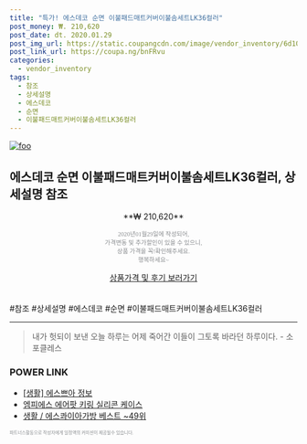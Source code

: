 ```yaml
--- 
title: "특가! 에스데코 순면 이불패드매트커버이불솜세트LK36컬러" 
post_money: ₩. 210,620 
post_date: dt. 2020.01.29 
post_img_url: https://static.coupangcdn.com/image/vendor_inventory/6d10/e374dc27066122558dde765a9e009f13fa1b7968ba49c268a03b4b7b6488.jpg 
post_link_url: https://coupa.ng/bnFRvu 
categories: 
  - vendor_inventory 
tags: 
  - 참조 
  - 상세설명 
  - 에스데코 
  - 순면 
  - 이불패드매트커버이불솜세트LK36컬러 
--- 
```

[![foo](https://static.coupangcdn.com/image/vendor_inventory/6d10/e374dc27066122558dde765a9e009f13fa1b7968ba49c268a03b4b7b6488.jpg)](https://coupa.ng/bnFRvu) 

## 에스데코 순면 이불패드매트커버이불솜세트LK36컬러, 상세설명 참조 
<p style="text-align: center;">**₩ 210,620**</p> 
<p style="text-align: center;"><span style="color: #898c8f; font-family: Georgia,Times,serif; font-size: 0.75em;">2020년01월29일에 작성되어, <br>가격변동 및 추가할인이 있을 수 있으니,<br> 상품 가격을 꼭!확인해주세요.<br>행복하세요~</span> 
</p>	 
<div markdown="0" style="text-align: center;"><a href="https://coupa.ng/bnFRvu" class="btn btn--success">상품가격 및 후기 보러가기</a></div> 
<br><br> 
  #참조 #상세설명 #에스데코 #순면 #이불패드매트커버이불솜세트LK36컬러 
<hr> 

> 내가 헛되이 보낸 오늘 하루는 어제 죽어간 이들이 그토록 바라던 하루이다. - 소포클레스 


### POWER LINK

* <a href="https://blog.naver.com/fasyy4321/221761889308" target="_blank"> [생활] 에스쁘아 정보 </a>
* <a href="https://blog.naver.com/an0733/221784651211" target="_blank">엠피에스 에어팟 키링 실리콘 케이스</a>
* <a href="https://blog.naver.com/santokki14/221777340756" target="_blank">생활 / 에스콰이아가방 베스트 ~49위</a>

<span style="color: #898c8f; font-family: Georgia,Times,serif; font-size: 0.55em;">파트너스활동으로 작성자에게 일정액의 커미션이 제공될수 있습니다.</span> 

